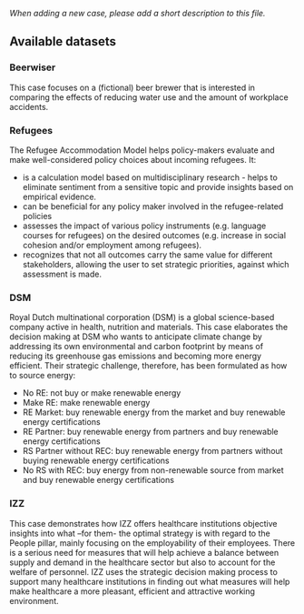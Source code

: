 _When adding a new case, please add a short description to this file._

## Available datasets

### Beerwiser 
This case focuses on a (fictional) beer brewer that is interested in comparing the effects of
reducing water use and the amount of workplace accidents. 

### Refugees
The Refugee Accommodation Model helps policy-makers evaluate and make well-considered policy choices 
about incoming refugees. It:

- is a calculation model based on multidisciplinary research - helps to eliminate sentiment from a 
sensitive topic and provide insights based on empirical evidence.
- can be beneficial for any policy maker involved in the refugee-related policies
- assesses the impact of various policy instruments (e.g. language courses for refugees) on the desired outcomes 
(e.g. increase in social cohesion and/or employment among refugees). 
- recognizes that not all outcomes carry the same value for different stakeholders, 
allowing the user to set strategic priorities, against which assessment is made.

### DSM
Royal Dutch multinational corporation (DSM) is a global science-based company active in health, nutrition and materials. This case elaborates the decision making at DSM who wants to anticipate climate change by addressing its own environmental and carbon footprint by means of reducing its greenhouse gas emissions and becoming more energy efficient. Their strategic challenge, therefore, has been formulated as how to source energy:
- No RE: not buy or make renewable energy
- Make RE: make renewable energy
- RE Market: buy renewable energy from the market and buy renewable energy certifications 
- RE Partner: buy renewable energy from partners and buy renewable energy certifications
- RS Partner without REC: buy renewable energy from partners without buying renewable energy certifications
- No RS with REC: buy energy from non-renewable source from market and buy renewable energy certifications


### IZZ
This case demonstrates how IZZ offers healthcare institutions objective insights into what –for them- the optimal 
strategy is with regard to the People pillar, mainly focusing on the employability of their employees. 
There is a serious need for measures that will help achieve a balance between supply and demand in the healthcare 
sector but also to account for the welfare of personnel. IZZ uses the strategic decision making process to support 
many healthcare institutions in finding out what measures will help make healthcare a more pleasant, efficient and 
attractive working environment. 
